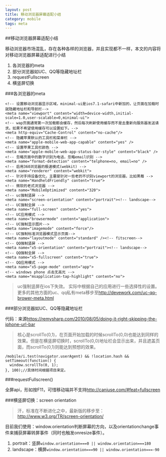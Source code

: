 ```yaml
---
layout: post
title: 移动浏览器屏幕适配小结
category: mobile
tags: meta 
---
```


##移动浏览器屏幕适配小结

移动浏览器市场混乱，存在各种各样的浏览器，并且实现都不一样，本文的内容将对移动浏览器屏幕适配进行小结

1. 各浏览器的meta
2. 部分浏览器如UC、QQ等隐藏地址栏
3. requestFullscreen
4. 横竖屏切换

<!--break-->  

###各浏览器的meta

    <!-- 设置移动浏览器显示区域，minimal-ui是ios7.1-safari中新加的，让页面在加载时就隐藏地址栏和导航栏-->
    <meta name="viewport" content="width=device-width,initial-scale=1.0,user-scalable=0,minimal-ui">
    <!-- wap页面通常第一次加载都会缓存，然后每次刷新使用缓存而不是去重新向服务器发送请求。如果不希望使用缓存可以设置如下。-->
    <meta http-equiv="Cache-Control" content="no-cache"/>
    <!-- 隐藏苹果默认的工具栏和菜单栏 -->
    <meta name="apple-mobile-web-app-capable" content="yes" />
    <!-- 设置苹果工具栏颜色 -->
    <meta name="apple-mobile-web-app-status-bar-style" content="black" />
    <!-- 忽略页面中的数字识别为电话，忽略email识别 -->
    <meta name="format-detection" content="telphone=no, email=no" />
    <!-- 启用360浏览器的极速模式(webkit) -->
    <meta name="renderer" content="webkit">
    <!-- 针对手持设备优化，主要是针对一些老的不识别viewport的浏览器，比如黑莓 -->
    <meta name="HandheldFriendly" content="true">
    <!-- 微软的老式浏览器 -->
    <meta name="MobileOptimized" content="320">
    <!-- uc强制竖屏 -->
    <meta name="screen-orientation" content="portrait"><!-- landscape-->
    <!-- UC强制全屏 -->
    <meta name="full-screen" content="yes">
    <!-- UC应用模式 -->
    <meta name="browsermode" content="application">
    <!-- UC强制显示图片-->
    <meta name="imagemode" content="force"/>
    <!-- UC强制标准浏览器模式显示页面-->
    <meta name="layoutmode" content="standard" /><!-- fitscreen-->
    <!-- QQ强制竖屏 -->
    <meta name="x5-orientation" content="portrait"><!-- landscape-->
    <!-- QQ强制全屏 -->
    <meta name="x5-fullscreen" content="true">
    <!-- QQ应用模式 -->
    <meta name="x5-page-mode" content="app">
    <!-- windows phone 点击无高光 -->
    <meta name="msapplication-tap-highlight" content="no">

>uc强制竖屏在ios下失效。
>实际中根据自己的应用进行一些选择性的设置。
>更多的其他方面的uc、qq私有meta移步至<http://devework.com/uc-qq-brower-meta.html>

###部分浏览器如UC、QQ等隐藏地址栏

代码：来源<https://remysharp.com/2010/08/05/doing-it-right-skipping-the-iphone-url-bar>

>核心是scrollTo(0,1)，在页面开始加载的时候scrollTo(0,0)也能达到同样的效果。但是在横竖屏切换时，scrollTo(0,0)地址栏会显示出来，并且遮盖页面，而scrollTo(0,1)则能达到预想的效果。

    /mobile/i.test(navigator.userAgent) && !location.hash && setTimeout(function() {
      window.scrollTo(0, 1);
    }, 100);​//具体时间根据项目来定。


###requestFullscreen()

全屏api，形如按F11，可惜移动端并不支持<http://caniuse.com/#feat=fullscreen>

###横竖屏切换：screen orientation

>汗，标准在不断进化之中，最新版的移步至：<http://www.w3.org/TR/screen-orientation/>

目前我们使用：window.orientation判断屏幕的方向，以及orientationchange事件来捕获屏幕转屏事件（同时也触发onresize事件）。

1. portrait：竖屏`window.orientation===0 || window.orientation===180`
2. landscape：横屏`window.orientation===90 || window.orientation===-90`
